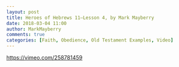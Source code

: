 ```yaml
---
layout: post
title: Heroes of Hebrews 11—Lesson 4, by Mark Mayberry
date: 2018-03-04 11:00
author: MarkMayberry
comments: true
categories: [Faith, Obedience, Old Testament Examples, Video]
---
```

https://vimeo.com/258781459
